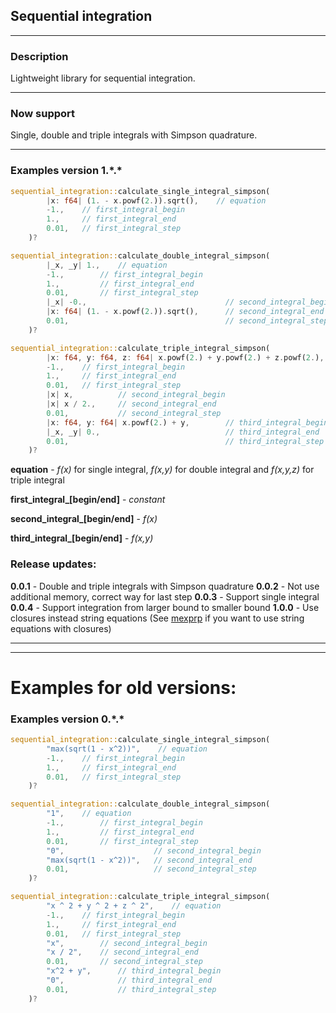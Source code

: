 ## Sequential integration
___
### Description

Lightweight library for sequential integration.
___
### Now support

Single, double and triple integrals with Simpson quadrature.
___

### Examples version 1.\*.\*
```rust
sequential_integration::calculate_single_integral_simpson(
        |x: f64| (1. - x.powf(2.)).sqrt(),    // equation
        -1.,    // first_integral_begin
        1.,     // first_integral_end
        0.01,   // first_integral_step
    )?
```

```rust
sequential_integration::calculate_double_integral_simpson(
        |_x, _y| 1.,    // equation
        -1.,        // first_integral_begin
        1.,         // first_integral_end
        0.01,       // first_integral_step
        |_x| -0.,                               // second_integral_begin
        |x: f64| (1. - x.powf(2.)).sqrt(),      // second_integral_end
        0.01,                                   // second_integral_step
    )?
```

```rust
sequential_integration::calculate_triple_integral_simpson(
        |x: f64, y: f64, z: f64| x.powf(2.) + y.powf(2.) + z.powf(2.),    // equation
        -1.,    // first_integral_begin
        1.,     // first_integral_end
        0.01,   // first_integral_step
        |x| x,          // second_integral_begin
        |x| x / 2.,     // second_integral_end
        0.01,           // second_integral_step
        |x: f64, y: f64| x.powf(2.) + y,        // third_integral_begin
        |_x, _y| 0.,                            // third_integral_end
        0.01,                                   // third_integral_step
    )?
```

**equation** - _f(x)_ for single integral, _f(x,y)_ for double integral and _f(x,y,z)_ for triple integral

**first_integral_[begin/end]** - _constant_

**second_integral_[begin/end]** - _f(x)_

**third_integral_[begin/end]** - _f(x,y)_

### Release updates:
**0.0.1** - Double and triple integrals with Simpson quadrature
**0.0.2** - Not use additional memory, correct way for last step
**0.0.3** - Support single integral
**0.0.4** - Support integration from larger bound to smaller bound
**1.0.0** - Use closures instead string equations (See [mexprp](https://docs.rs/mexprp/0.3.0/mexprp/) if you want to use string equations with closures)

___
___

# Examples for old versions:

### Examples version 0.\*.\*
```rust
sequential_integration::calculate_single_integral_simpson(
        "max(sqrt(1 - x^2))",    // equation
        -1.,    // first_integral_begin
        1.,     // first_integral_end
        0.01,   // first_integral_step
    )?
```

```rust
sequential_integration::calculate_double_integral_simpson(
        "1",    // equation
        -1.,        // first_integral_begin
        1.,         // first_integral_end
        0.01,       // first_integral_step
        "0",                    // second_integral_begin
        "max(sqrt(1 - x^2))",   // second_integral_end
        0.01,                   // second_integral_step
    )?
```

```rust
sequential_integration::calculate_triple_integral_simpson(
        "x ^ 2 + y ^ 2 + z ^ 2",    // equation
        -1.,    // first_integral_begin
        1.,     // first_integral_end
        0.01,   // first_integral_step
        "x",        // second_integral_begin
        "x / 2",    // second_integral_end
        0.01,       // second_integral_step
        "x^2 + y",      // third_integral_begin
        "0",            // third_integral_end
        0.01,           // third_integral_step
    )?
```